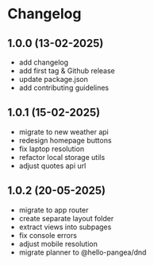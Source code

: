 # Changelog

## 1.0.0 (13-02-2025)

- add changelog
- add first tag & Github release
- update package.json
- add contributing guidelines


## 1.0.1 (15-02-2025)

- migrate to new weather api
- redesign homepage buttons
- fix laptop resolution
- refactor local storage utils
- adjust quotes api url

## 1.0.2 (20-05-2025)

- migrate to app router
- create separate layout folder
- extract views into subpages
- fix console errors
- adjust mobile resolution
- migrate planner to @hello-pangea/dnd
